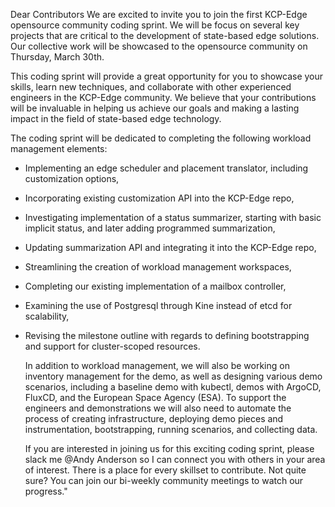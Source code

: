Dear Contributors
  We are excited to invite you to join the first KCP-Edge opensource community coding sprint. We will be focus on several key projects that are critical to the development of state-based edge solutions. Our collective work will be showcased to the opensource community on Thursday, March 30th.

  This coding sprint will provide a great opportunity for you to showcase your skills, learn new techniques, and collaborate with other experienced engineers in the KCP-Edge community. We believe that your contributions will be invaluable in helping us achieve our goals and making a lasting impact in the field of state-based edge technology.

  The coding sprint will be dedicated to completing the following workload management elements:

- Implementing an edge scheduler and placement translator, including customization options,
- Incorporating existing customization API into the KCP-Edge repo,
- Investigating implementation of a status summarizer, starting with basic implicit status, and later adding programmed summarization,
- Updating summarization API and integrating it into the KCP-Edge repo,
- Streamlining the creation of workload management workspaces,
- Completing our existing implementation of a mailbox controller,
- Examining the use of Postgresql through Kine instead of etcd for scalability,
- Revising the milestone outline with regards to defining bootstrapping and support for cluster-scoped resources.

  In addition to workload management, we will also be working on inventory management for the demo, as well as designing various demo scenarios, including a baseline demo with kubectl, demos with ArgoCD, FluxCD, and the European Space Agency (ESA). To support the engineers and demonstrations we will also need to automate the process of creating infrastructure, deploying demo pieces and instrumentation, bootstrapping, running scenarios, and collecting data.

  If you are interested in joining us for this exciting coding sprint, please slack me @Andy Anderson so I can connect you with others in your area of interest.  There is a place for every skillset to contribute. Not quite sure?  You can join our bi-weekly community meetings to watch our progress."
